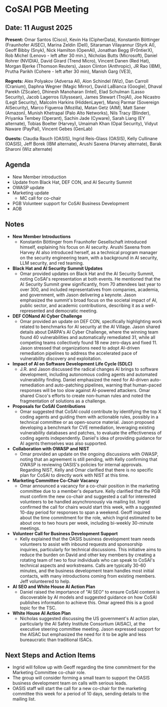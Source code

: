 # CoSAI PGB Meeting 

## Date: 11 August 2025

**Present:**  Omar Santos (Cisco), Kevin Ha (CipherData), Konstantin Böttinger (Fraunhofer AISEC), Marina Zeldin (Dell), Sitaraman Vilayannur (Styrk AI), Geoff Bibby (Snyk), Nick Hamilton (OpenAI), Jonathan Begg (Fr0ntierX), Rob Michel (Lenovo \- left after 30 min.), Nicholas Butts (Microsoft), Daniel Rohrer (NVIDIA), David Girard (Trend Micro), Vincent Danen (Red Hat), Morgan Bjerke (Thomson Reuters), Jason Clinton (Anthropic), JR Rao (IBM), Prutha Parikh (Cohere \- left after 30 min), Manish Garg (VE3), 

**Regrets:** Alex Polyakov (Adversa AI), Alon Schindel (Wiz), Dan Carroll (Cranium), Daphna Wegner (Magic Mirror), David LaBianca (Google), Dhaval Parekh (ZScaler), Dhinesh Manoharan (Intel), Elad Schulman (Lasso Security), Jacob Lagerros (Ulyssean), James Stewart (TrojAI), Joe Nicastro (Legit Security), Malcolm Harkins (HiddenLayer), Manoj Parmar (Sovereign AISecurity), Marco Figueroa (Mozilla), Matan Getz (AIM), Matt Saner (Amazon), Munish Khetrapal (Palo Alto Networks), Nils Tracy (Blinder), Priyanka Tembey (Operant), Sachin Jade (Cyware), Sarah Liang (EY alternate), Tobias Boelter (Harvey), Umaimah Khan (Opal Security), Vidyut Naware (PayPal), Vincent Gebes (GenLab)

**Guests:** Claudia Rauch (OASIS), Ingrid Reis-Glass (OASIS), Kelly Cullinane (OASIS), Jeff Borek (IBM alternate), Arushi Saxena (Harvey alternate), Barak Sharoni (Wiz alternate)

## Agenda

* New Member introduction  
* Update from Black Hat, DEF CON, and AI Security Summit  
* OWASP update  
* Marketing update  
  * MC call for co-chair  
* PGB Volunteer support for CoSAI Business Development   
* AOB

## Notes

* **New Member Introductions**   
  * Konstantin Böttinger from Fraunhofer Gesellschaft introduced himself, explaining his focus on AI security. Arushi Saxena from Harvey AI also introduced herself, as a technical program manager on the security engineering team, with a background in AI security, LLM security, and red teaming.  
* **Black Hat and AI Security Summit Updates**  
  * Omar provided updates on Black Hat and the AI Security Summit, noting CoSAI's representation at both events. He mentioned that the AI Security Summit grew significantly, from 70 attendees last year to over 300, and included representatives from companies, academia, and government, with Jason delivering a keynote. Jason emphasized the summit's broad focus on the societal impact of AI, public sector, and academic contributions, describing it as a well-represented and democratic meeting.   
* **DEF CONand AI Cyber Challenge**  
  * Omar provided an update on DEF CON, specifically highlighting work related to benchmarks for AI security at the AI Village. Jason shared details about DARPA's AI Cyber Challenge, where the winning team found 40 vulnerabilities and automatically remediated 31, while all competing teams collectively found 18 new zero-days and fixed 11\. Jason stressed that organizations need to adopt AI-driven remediation pipelines to address the accelerated pace of vulnerability discovery and exploitation.  
* **Impact of AI on Software Development Life Cycle (SDLC)**  
  * J.R. and Jason discussed the radical changes AI brings to software development, including autonomous coding agents and automated vulnerability finding. Daniel emphasized the need for AI-driven auto-remediation and auto-patching pipelines, warning that human-paced responses will be too slow against AI-powered attackers. Omar shared Cisco's efforts to create non-human rules and noted the fragmentation of solutions as a challenge.  
* **Proposals for CoSAI Contributions**	  
  * Omar suggested that CoSAI could contribute by identifying the top X coding agents and guiding them with actionable rules, possibly in a technical committee or as open-source material. Jason proposed developing a benchmark for CVE remediation, leveraging existing vulnerability databases and patches, to evaluate the effectiveness of coding agents independently. Daniel's idea of providing guidance for AI agents themselves was also supported.  
* **Collaboration with OWASP and NIST**   
  * Omar provided an update on the ongoing discussions with OWASP, noting that an agreement is still pending, with Kelly confirming that OWASP is reviewing OASIS's policies for internal approvals. Regarding NIST, Kelly and Omar clarified that there is no specific plan for CoSAI to directly work with NIST at this time.  
* **Marketing Committee Co-Chair Vacancy**   
  * Omar announced a vacancy for a co-chair position in the marketing committee due to a member's departure. Kelly clarified that the PGB must confirm the new co-chair and suggested a call for interested volunteers to be handled asynchronously via mailing list. Ingrid confirmed the call for chairs would start this week, with a suggested 10-day period for responses to span a weekend. Geoff inquired about the time commitment for the role, which Ingrid estimated to be about one to two hours per week, including bi-weekly 30-minute meetings.  
* **Volunteer Call for Business Development Support**  
  * Kelly explained that the OASIS business development team needs volunteers to assist with inbound requests and sponsorship inquiries, particularly for technical discussions. This initiative aims to reduce the burden on David and other key members by creating a rotating team of two to four individuals who can speak to CoSAI's technical aspects and workstreams. Calls are typically 30-60 minutes, and the business development team handles most initial contacts, with many introductions coming from existing members. Jeff volunteered to help.  
* **AI SEO and White House AI Action Plan**   
  * Daniel raised the importance of "AI SEO" to ensure CoSAI content is discoverable by AI models and suggested guidance on how CoSAI publishes information to achieve this. Omar agreed this is a good topic for the TSC.   
* **White House AI Action Plan**   
  * Nicholas suggested discussing the US government's AI action plan, particularly the AI Safety Institute Consortium (AISAC), at the executive steering committee meeting. Jason expressed support for the AISAC but emphasized the need for it to be agile and less bureaucratic than traditional ISACs.

## Next Steps and Action Items

* Ingrid will follow up with Geoff regarding the time commitment for the Marketing Committee co-chair role.  
* The group will consider forming a small team to support the OASIS business development team on calls with serious leads.  
* OASIS staff will start the call for a new co-chair for the marketing committee this week for a period of 10 days, sending details to the mailing list.

